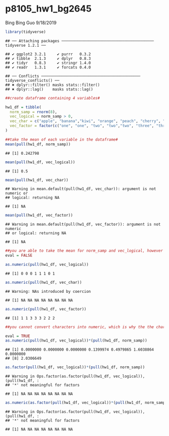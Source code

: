 p8105\_hw1\_bg2645
================
Bing Bing Guo
9/18/2019

``` r
library(tidyverse)
```

    ## ── Attaching packages ───────────────────────────────────────── tidyverse 1.2.1 ──

    ## ✔ ggplot2 3.2.1     ✔ purrr   0.3.2
    ## ✔ tibble  2.1.3     ✔ dplyr   0.8.3
    ## ✔ tidyr   0.8.3     ✔ stringr 1.4.0
    ## ✔ readr   1.3.1     ✔ forcats 0.4.0

    ## ── Conflicts ──────────────────────────────────────────── tidyverse_conflicts() ──
    ## ✖ dplyr::filter() masks stats::filter()
    ## ✖ dplyr::lag()    masks stats::lag()

``` r
##create dataframe containing 4 variables# 

hw1_df = tibble(
  norm_samp = rnorm(8),
  vec_logical = norm_samp > 0,
  vec_char = c("apple", "banana","kiwi", "orange", "peach", "cherry", "lime", "lemon"),
  vec_factor = factor(c("one", "one", "two", "two","two", "three", "three", "three"))
)

##take the mean of each variable in the dataframe#
mean(pull(hw1_df, norm_samp))
```

    ## [1] 0.242798

``` r
mean(pull(hw1_df, vec_logical))
```

    ## [1] 0.5

``` r
mean(pull(hw1_df, vec_char))
```

    ## Warning in mean.default(pull(hw1_df, vec_char)): argument is not numeric or
    ## logical: returning NA

    ## [1] NA

``` r
mean(pull(hw1_df, vec_factor))
```

    ## Warning in mean.default(pull(hw1_df, vec_factor)): argument is not numeric
    ## or logical: returning NA

    ## [1] NA

``` r
##you are able to take the mean for norm_samp and vec_logical, however you are unable to take the mean for vec_char and vec_factor# 
eval = FALSE

as.numeric(pull(hw1_df, vec_logical))
```

    ## [1] 0 0 0 1 1 1 0 1

``` r
as.numeric(pull(hw1_df, vec_char))
```

    ## Warning: NAs introduced by coercion

    ## [1] NA NA NA NA NA NA NA NA

``` r
as.numeric(pull(hw1_df, vec_factor))
```

    ## [1] 1 1 3 3 3 2 2 2

``` r
##you cannot convert characters into numeric, which is why the the character variable resulted in "NA" conversion and thus you cannot take the mean. However, for the logical and factor variables it was able to convert into numeric values. For the logical variable it was able to convert True into 1 and False into 0, and converted the different factor levels into numbers ("one" converted to 1, "two" converted to 3, "three" converted to 2) and thus you are now able to take the mean. 
```

``` r
eval = TRUE
as.numeric(pull(hw1_df, vec_logical))*(pull(hw1_df, norm_samp))
```

    ## [1] 0.0000000 0.0000000 0.0000000 0.1399974 0.4979865 1.6038864 0.0000000
    ## [8] 2.0306649

``` r
as.factor(pull(hw1_df, vec_logical))*(pull(hw1_df, norm_samp))
```

    ## Warning in Ops.factor(as.factor(pull(hw1_df, vec_logical)), (pull(hw1_df, :
    ## '*' not meaningful for factors

    ## [1] NA NA NA NA NA NA NA NA

``` r
as.numeric(as.factor(pull(hw1_df, vec_logical))*(pull(hw1_df, norm_samp)))
```

    ## Warning in Ops.factor(as.factor(pull(hw1_df, vec_logical)), (pull(hw1_df, :
    ## '*' not meaningful for factors

    ## [1] NA NA NA NA NA NA NA NA
